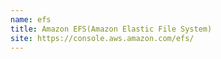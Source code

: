 ```yaml
---
name: efs
title: Amazon EFS(Amazon Elastic File System)
site: https://console.aws.amazon.com/efs/
---
```

